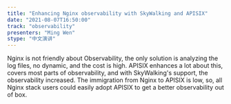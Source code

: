 ```yaml
---
title: "Enhancing Nginx observability with SkyWalking and APISIX"
date: "2021-08-07T16:50:00" 
track: "observability"
presenters: "Ming Wen"
stype: "中文演讲"
---
```

Nginx is not friendly about Observability, the only solution is analyzing the log files, no dynamic, and the cost is high. 
APISIX enhances a lot about this, covers most parts of observability, and with SkyWalking's support, the observability increased.
The immigration from Nginx to APISIX is low, so, all Nginx stack users could easily adopt APISIX to get a better observability out of box.